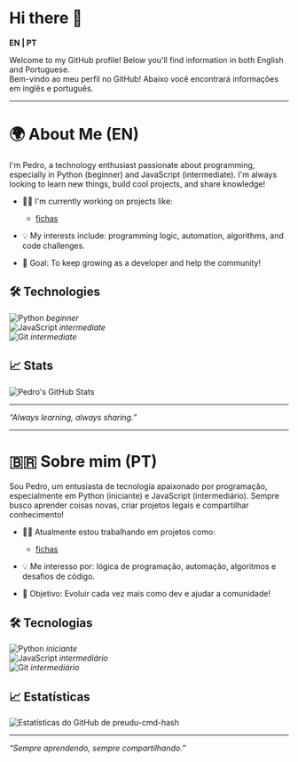 # Hi there 👋

**EN | PT**

Welcome to my GitHub profile! Below you'll find information in both English and Portuguese.  
Bem-vindo ao meu perfil no GitHub! Abaixo você encontrará informações em inglês e português.

---

# 🌍 About Me (EN)

I'm Pedro, a technology enthusiast passionate about programming, especially in Python (beginner) and JavaScript (intermediate). I'm always looking to learn new things, build cool projects, and share knowledge!

- 👨‍💻 I'm currently working on projects like:
  - [fichas](https://github.com/preudu-cmd-hash/fichas)

- 💡 My interests include: programming logic, automation, algorithms, and code challenges.

- 🎯 Goal: To keep growing as a developer and help the community!

## 🛠️ Technologies

![Python](https://img.shields.io/badge/-Python-3776AB?logo=python&logoColor=fff&style=flat-square) _beginner_  
![JavaScript](https://img.shields.io/badge/-JavaScript-F7DF1E?logo=javascript&logoColor=000&style=flat-square) _intermediate_  
![Git](https://img.shields.io/badge/-Git-F05032?logo=git&logoColor=fff&style=flat-square) _intermediate_

## 📈 Stats

![Pedro's GitHub Stats](https://github-readme-stats.vercel.app/api?username=preudu-cmd-hash&show_icons=true&theme=tokyonight)

---

_“Always learning, always sharing.”_

---

# 🇧🇷 Sobre mim (PT)

Sou Pedro, um entusiasta de tecnologia apaixonado por programação, especialmente em Python (iniciante) e JavaScript (intermediário). Sempre busco aprender coisas novas, criar projetos legais e compartilhar conhecimento!

- 👨‍💻 Atualmente estou trabalhando em projetos como:
  - [fichas](https://github.com/preudu-cmd-hash/fichas)

- 💡 Me interesso por: lógica de programação, automação, algoritmos e desafios de código.

- 🎯 Objetivo: Evoluir cada vez mais como dev e ajudar a comunidade!

## 🛠️ Tecnologias

![Python](https://img.shields.io/badge/-Python-3776AB?logo=python&logoColor=fff&style=flat-square) _iniciante_  
![JavaScript](https://img.shields.io/badge/-JavaScript-F7DF1E?logo=javascript&logoColor=000&style=flat-square) _intermediário_  
![Git](https://img.shields.io/badge/-Git-F05032?logo=git&logoColor=fff&style=flat-square) _intermediário_

## 📈 Estatísticas

![Estatísticas do GitHub de preudu-cmd-hash](https://github-readme-stats.vercel.app/api?username=preudu-cmd-hash&show_icons=true&theme=tokyonight)

---

_“Sempre aprendendo, sempre compartilhando.”_
